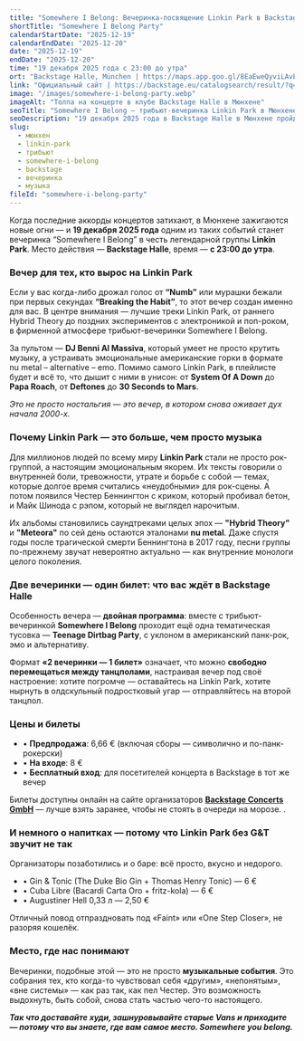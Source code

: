 ```yaml
---
title: "Somewhere I Belong: Вечеринка-посвящение Linkin Park в Backstage Halle"
shortTitle: "Somewhere I Belong Party"
calendarStartDate: "2025-12-19"
calendarEndDate: "2025-12-20"
date: "2025-12-19"
endDate: "2025-12-20"
time: "19 декабря 2025 года с 23:00 до утра"
ort: "Backstage Halle, München | https://maps.app.goo.gl/8EaEweQyviLAvE3g7"
link: "Официальный сайт | https://backstage.eu/catalogsearch/result/?q=Somewhere+I+Bel"
image: "/images/somewhere-i-belong-party.webp"
imageAlt: "Толпа на концерте в клубе Backstage Halle в Мюнхене"
seoTitle: "Somewhere I Belong — трибьют-вечеринка Linkin Park в Мюнхене"
seoDescription: "19 декабря 2025 года в Backstage Halle в Мюнхене пройдёт трибьют-вечеринка Linkin Park «Somewhere I Belong» с DJ Benni Al Massiva и двойной программой."
slug:
  - мюнхен
  - linkin-park
  - трибьют
  - somewhere-i-belong
  - backstage
  - вечеринка
  - музыка
fileId: "somewhere-i-belong-party"
---
```


Когда последние аккорды концертов затихают, в Мюнхене зажигаются новые огни — и **19 декабря 2025 года** одним из таких событий станет вечеринка “Somewhere I Belong” в честь легендарной группы **Linkin Park**. Место действия — **Backstage Halle**, время — **с 23:00 до утра**.

### Вечер для тех, кто вырос на Linkin Park  

Если у вас когда-либо дрожал голос от **“Numb”** или мурашки бежали при первых секундах **“Breaking the Habit”**, то этот вечер создан именно для вас. В центре внимания — лучшие треки Linkin Park, от раннего Hybrid Theory до поздних экспериментов с электроникой и поп-роком, в фирменной атмосфере трибьют-вечеринки Somewhere I Belong.

За пультом — **DJ Benni Al Massiva**, который умеет не просто крутить музыку, а устраивать эмоциональные американские горки в формате nu metal – alternative – emo. Помимо самого Linkin Park, в плейлисте будет и всё то, что дышит с ними в унисон: от **System Of A Down** до **Papa Roach**, от **Deftones** до **30 Seconds to Mars**.

_Это не просто ностальгия — это вечер, в котором снова оживает дух начала 2000-х._

### Почему Linkin Park — это больше, чем просто музыка   

Для миллионов людей по всему миру **Linkin Park** стали не просто рок-группой, а настоящим эмоциональным якорем. Их тексты говорили о внутренней боли, тревожности, утрате и борьбе с собой — темах, которые долгое время считались «неудобными» для рок-сцены. А потом появился Честер Беннингтон с криком, который пробивал бетон, и Майк Шинода с рэпом, который не выглядел нарочитым.

Их альбомы становились саундтреками целых эпох — **"Hybrid Theory"** и **"Meteora"** по сей день остаются эталонами **nu metal**. Даже спустя годы после трагической смерти Беннингтона в 2017 году, песни группы по-прежнему звучат невероятно актуально — как внутренние монологи целого поколения.

### Две вечеринки — один билет: что вас ждёт в Backstage Halle  

Особенность вечера — **двойная программа**: вместе с трибьют-вечеринкой **Somewhere I Belong** проходит ещё одна тематическая тусовка — **Teenage Dirtbag Party**, с уклоном в американский панк-рок, эмо и альтернативу.

Формат **«2 вечеринки — 1 билет»** означает, что можно **свободно перемещаться между танцполами**, настраивая вечер под своё настроение: хотите погромче — оставайтесь на Linkin Park, хотите нырнуть в олдскульный подростковый угар — отправляйтесь на второй танцпол.

### Цены и билеты
- • **Предпродажа**: 6,66 € (включая сборы — символично и по-панк-рокерски)
- • **На входе**: 8 €  
- • **Бесплатный вход**: для посетителей концерта в Backstage в тот же вечер  

Билеты доступны онлайн на сайте организаторов [**Backstage Concerts GmbH**](https://backstage.info/veranstaltungen/somewhere-i-belong-linkin-park-party-19-12-2025?utm_source=munchen-vesti&utm_medium=referral&utm_campaign=somewhere_i_belong_party&utm_content=body_link) — лучше взять заранее, чтобы не стоять в очереди на морозе. .  

### И немного о напитках — потому что Linkin Park без G&T звучит не так

Организаторы позаботились и о баре: всё просто, вкусно и недорого.
- • Gin & Tonic (The Duke Bio Gin + Thomas Henry Tonic) — 6 €  
- • Cuba Libre (Bacardi Carta Oro + fritz-kola) — 6 €  
- • Augustiner Hell 0,33 л — 2,50 €  

Отличный повод отпраздновать под «Faint» или «One Step Closer», не разоряя кошелёк.

### Место, где нас понимают
Вечеринки, подобные этой — это не просто **музыкальные события**. Это собрания тех, кто когда-то чувствовал себя «другим», «непонятым», «вне системы» — как раз так, как пел Честер. Это возможность выдохнуть, быть собой, снова стать частью чего-то настоящего.

_**Так что доставайте худи, зашнуровывайте старые Vans и приходите — потому что вы знаете, где вам самое место. Somewhere you belong.**_
